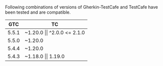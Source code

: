 Following combinations of versions of Gherkin-TestCafe and TestCafe have been tested and are compatible.

| GTC   | TC                                   |
| ----- | ------------------------------------ |
| 5.5.1 | ~1.20.0 &#124;&#124; ^2.0.0 <= 2.1.0 |
| 5.5.0 | ~1.20.0                              |
| 5.4.4 | ~1.20.0                              |
| 5.4.3 | ~1.18.0 &#124;&#124; 1.19.0          |
